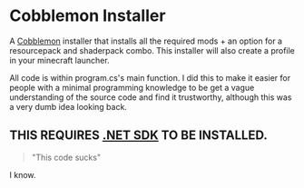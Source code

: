 # Cobblemon Installer

A [Cobblemon](https://cobblemon.com/) installer that installs all the required mods + an option for a resourcepack and shaderpack combo.
This installer will also create a profile in your minecraft launcher.

All code is within program.cs's main function. I did this to make it easier for people with a minimal programming
knowledge to be get a vague understanding of the source code and find it trustworthy, although this was
a very dumb idea looking back.

## THIS REQUIRES [.NET SDK](https://dotnet.microsoft.com/en-us/download/dotnet/thank-you/sdk-8.0.100-rc.2-windows-x64-installer) TO BE INSTALLED.

>"This code sucks"

I know.
